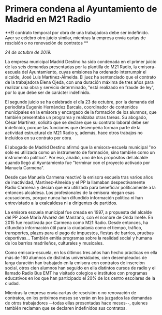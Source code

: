 # Primera condena al Ayuntamiento de Madrid en M21 Radio

**El contrato temporal por obra de una trabajadora debe ser indefinido. Ayer se celebró otro juicio similar, mientras la empresa envía cartas de rescisión o no renovación de contratos **

*24 de octubre de 2019.*

La empresa municipal Madrid Destino ha sido condenada en el primer juicio de las seis demandas presentadas por la plantilla de M21 Radio, la emisora-escuela del Ayuntamiento, cuyas emisiones ha ordenado interrumpir el alcalde, José Luis Martínez-Almeida. El juez ha sentenciado que el contrato de la trabajadora Elena Ojeda, con una duración máxima de tres años para realizar una obra y servicio determinado, "está realizado en fraude de ley", por lo que debe ser de carácter indefinido.

El segundo juicio se ha celebrado el día 23 de octubre, por la demanda del periodista Eugenio Hernández Barcala, coordinador de contenidos municipales en la emisora y encargado de la formación de los alumnos, que también presentaba un programa y realizaba otras tareas. Su abogado, César Martínez, solicitó que se declare que su contrato laboral debe ser indefinido, porque las funciones que desempeña forman parte de la actividad estructural de M21 Radio y, además, hace otros trabajos no incluidos en su contrato por obra.

El abogado de Madrid Destino afirmó que la emisora-escuela municipal "no solo es utilizada como un instrumento de formación, sino también como un instrumento político". Por eso, añadió, uno de los propósitos del alcalde cuando llegó al Ayuntamiento fue "terminar con el proyecto activado por Manuela Carmena".

Desde que Manuela Carmena reactivó la emisora escuela tras varios años de inactividad, Martínez-Almeida y el PP la llamaban despectivamente Radio Carmena y decían que era utilizada para beneficiar políticamente a la entonces alcaldesa. Los profesionales de la emisora niegan esas acusaciones, porque nunca han difundido información política ni han entrevistado a la exalcaldesa ni a dirigentes de partidos.

La emisora escuela municipal fue creada en 1997, a propuesta del alcalde del PP José María Álvarez del Manzano, con el nombre de Onda Imefe. En 2015 fue reactivada por Carmena como M21 Radio. Desde entonces, ha difundido información útil para la ciudadanía como el tiempo, tráfico, transportes, plazos para el pago de impuestos, fiestas de barrios, pruebas deportivas… También emitía programas sobre la realidad social y humana de los barrios madrileños, culturales y musicales.

Como emisora-escuela, en los últimos tres años han hecho prácticas en ella más de 160 alumnos de distintas universidades, cien desempleados de larga duración han trabajado en la emisora con contratos de inserción social, otros cien alumnos han seguido en ella distintos cursos de radio y el llamado Radio Bus EMT ha visitado colegios e institutos con programas educativos en los que han participado el 20% de los centro escolares de la ciudad.

Mientras la empresa envía cartas de rescisión o no renovación de contratos, en los próximos meses se verán en los juzgados las demandas de otros trabajadores --todas ellas presentadas hace meses--, quienes también reclaman que se declaren indefinidos sus contratos.

